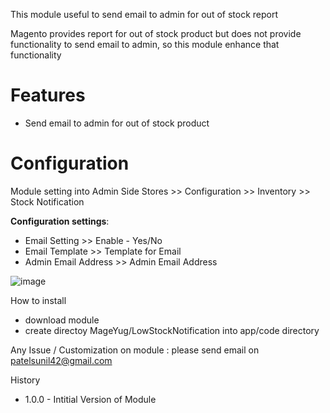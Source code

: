 This module useful to send email to admin for out of stock report

Magento provides report for out of stock product but does not provide functionality to send email to admin, so this module enhance that functionality

# Features
- Send email to admin for out of stock product 

# Configuration

Module setting into Admin Side
Stores >> Configuration >> Inventory >> Stock Notification 

**Configuration settings**:	
- Email Setting >> Enable - Yes/No
- Email Template  >> Template for Email
- Admin Email Address  >> Admin Email Address 

![image](https://user-images.githubusercontent.com/2923438/214044675-b84767be-2f21-43b5-af0f-21e9da5f0e93.png)

How to install
- download module
- create directoy MageYug/LowStockNotification into app/code directory

Any Issue / Customization on module : please send email on patelsunil42@gmail.com

History
- 1.0.0 - Intitial Version of Module
